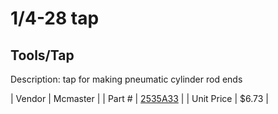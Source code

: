 # 1/4-28 tap
## Tools/Tap
Description: 	tap for making pneumatic cylinder rod ends 

| Vendor | Mcmaster | 
| Part # | [2535A33](http://www.mcmaster.com/) | 
| Unit Price | $6.73 | 
